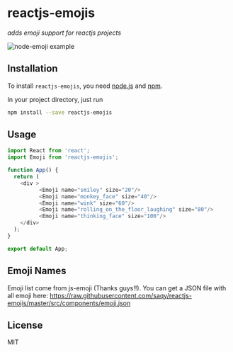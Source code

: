 # reactjs-emojis

_adds emoji support for reactjs projects_

![node-emoji example](https://i.imgur.com/ihRJPmF.png)

## Installation
To install `reactjs-emojis`, you need [node.js](http://nodejs.org/) and [npm](https://github.com/npm/npm#super-easy-install).

In your project directory, just run
```sh
npm install --save reactjs-emojis
```

## Usage
```javascript
import React from 'react';
import Emoji from 'reactjs-emojis';

function App() {
  return (
    <div >
          <Emoji name="smiley" size="20"/>
          <Emoji name="monkey_face" size="40"/>
          <Emoji name="wink" size="60"/>
          <Emoji name="rolling_on_the_floor_laughing" size="80"/>
          <Emoji name="thinking_face" size="100"/>
    </div>
  );
}

export default App;

```
## Emoji Names
Emoji list come from js-emoji (Thanks guys!!). You can get a JSON file with all emoji here: https://raw.githubusercontent.com/saqy/reactjs-emojis/master/src/components/emoji.json

## License
MIT



